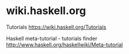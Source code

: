 # wiki.haskell.org


Tutorials
https://wiki.haskell.org/Tutorials

Haskell meta-tutorial - tutorials finder
http://www.haskell.org/haskellwiki/Meta-tutorial
